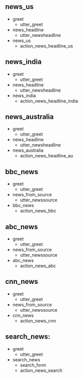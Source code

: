 ## news_us
* greet
  - utter_greet
* news_headline
  - utter_newsheadline
* news_us
  - action_news_headline_us 

## news_india
* greet
  - utter_greet
* news_headline
  - utter_newsheadline
* news_india
  - action_news_headline_india   

## news_australia
* greet
  - utter_greet
* news_headline
  - utter_newsheadline
* news_australia
  - action_news_headline_au

## bbc_news
* greet
  - utter_greet
* news_from_source
  - utter_newssource
* bbc_news
  - action_news_bbc


## abc_news
* greet
  - utter_greet
* news_from_source
  - utter_newssource
* abc_news
  - action_news_abc



## cnn_news
* greet
  - utter_greet
* news_from_source
  - utter_newssource
* cnn_news
  - action_news_cnn 

## search_news:
* greet
  - utter_greet
* search_news
  - search_form
  - action_news_search  

